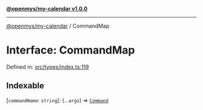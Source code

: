 [**@openmys/my-calendar v1.0.0**](../README.md)

***

[@openmys/my-calendar](../globals.md) / CommandMap

# Interface: CommandMap

Defined in: [src/types/index.ts:119](https://github.com/openmys/my-calendar/blob/96ebce4306bfb6a4ab4c4297a9b422c56933c5da/src/types/index.ts#L119)

## Indexable

\[`commandName`: `string`\]: (...`args`) => [`Command`](../type-aliases/Command.md)
